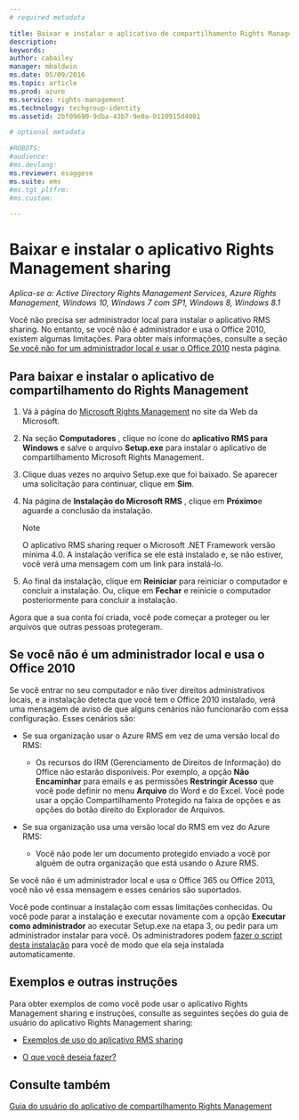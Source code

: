 ```yaml
---
# required metadata

title: Baixar e instalar o aplicativo de compartilhamento Rights Management | Azure RMS
description:
keywords:
author: cabailey
manager: mbaldwin
ms.date: 05/09/2016
ms.topic: article
ms.prod: azure
ms.service: rights-management
ms.technology: techgroup-identity
ms.assetid: 2bf09690-9dba-43b7-9e0a-0110915d4081

# optional metadata

#ROBOTS:
#audience:
#ms.devlang:
ms.reviewer: esaggese
ms.suite: ems
#ms.tgt_pltfrm:
#ms.custom:

---
```


# Baixar e instalar o aplicativo Rights Management sharing

*Aplica-se a: Active Directory Rights Management Services, Azure Rights Management, Windows 10, Windows 7 com SP1, Windows 8, Windows 8.1*

Você não precisa ser administrador local para instalar o aplicativo RMS sharing. No entanto, se você não é administrador e usa o Office 2010, existem algumas limitações. Para obter mais informações, consulte a seção [Se você não for um administrador local e usar o Office 2010](#if-you-are-not-a-local-administrator-and-use-office-2010) nesta página.

## Para baixar e instalar o aplicativo de compartilhamento do Rights Management

1.  Vá à página do [Microsoft Rights Management](http://go.microsoft.com/fwlink/?LinkId=303970) no site da Web da Microsoft.

2.  Na seção **Computadores** , clique no ícone do **aplicativo RMS para Windows** e salve o arquivo **Setup.exe** para instalar o aplicativo de compartilhamento Microsoft Rights Management.

3.  Clique duas vezes no arquivo Setup.exe que foi baixado. Se aparecer uma solicitação para continuar, clique em **Sim**.

4.  Na página de **Instalação do Microsoft RMS** , clique em **Próximo**e aguarde a conclusão da instalação.

    > [!NOTE]
    > O aplicativo RMS sharing requer o Microsoft .NET Framework versão mínima 4.0. A instalação verifica se ele está instalado e, se não estiver, você verá uma mensagem com um link para instalá-lo.

5.  Ao final da instalação, clique em **Reiniciar** para reiniciar o computador e concluir a instalação. Ou, clique em **Fechar** e reinicie o computador posteriormente para concluir a instalação.

Agora que a sua conta foi criada, você pode começar a proteger ou ler arquivos que outras pessoas protegeram.

## Se você não é um administrador local e usa o Office 2010
Se você entrar no seu computador e não tiver direitos administrativos locais, e a instalação detecta que você tem o Office 2010 instalado, verá uma mensagem de aviso de que alguns cenários não funcionarão com essa configuração. Esses cenários são:

-   Se sua organização usar o Azure RMS em vez de uma versão local do RMS:

    -   Os recursos do IRM (Gerenciamento de Direitos de Informação) do Office não estarão disponíveis. Por exemplo, a opção **Não Encaminhar** para emails e as permissões **Restringir Acesso** que você pode definir no menu **Arquivo** do Word e do Excel. Você pode usar a opção Compartilhamento Protegido na faixa de opções e as opções do botão direito do Explorador de Arquivos.

-   Se sua organização usa uma versão local do RMS em vez do Azure RMS:

    -   Você não pode ler um documento protegido enviado a você por alguém de outra organização que está usando o Azure RMS.

Se você não é um administrador local e usa o Office 365 ou Office 2013, você não vê essa mensagem e esses cenários são suportados.

Você pode continuar a instalação com essas limitações conhecidas. Ou você pode parar a instalação e executar novamente com a opção **Executar como administrador** ao executar Setup.exe na etapa 3, ou pedir para um administrador instalar para você. Os administradores podem [fazer o script desta instalação](sharing-app-admin-guide.md#automatic-deployment-for-the-microsoft-rights-management-sharing-application) para você de modo que ela seja instalada automaticamente.

## Exemplos e outras instruções
Para obter exemplos de como você pode usar o aplicativo Rights Management sharing e instruções, consulte as seguintes seções do guia de usuário do aplicativo Rights Management sharing:

-   [Exemplos de uso do aplicativo RMS sharing](sharing-app-user-guide.md#examples-for-using-the-rms-sharing-application)

-   [O que você deseja fazer?](sharing-app-user-guide.md#what-do-you-want-to-do-)

## Consulte também
[Guia do usuário do aplicativo de compartilhamento Rights Management](sharing-app-user-guide.md)



<!--HONumber=May16_HO2-->


